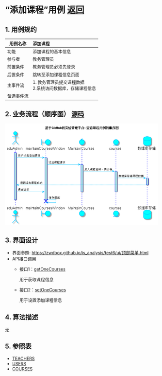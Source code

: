 ﻿<!-- markdownlint-disable MD033-->
<!-- 禁止MD033类型的警告 https://www.npmjs.com/package/markdownlint -->

# “添加课程”用例 [返回](../README.md)
## 1. 用例规约

|用例名称|添加课程|
|-------|:-------------|
|功能|添加课程的基本信息|
|参与者|教务管理员|
|前置条件|教务管理员必须先登录|
|后置条件|跳转至添加课程信息页面|
|主事件流|1. 教务管理员提交课程数据<br/>2.系统访问数据库，存储课程信息|
|备选事件流| |

## 2. 业务流程（顺序图） [源码](../src/sequence添加课程.puml)
![sequence1](../image/sequence添加课程.png)

## 3. 界面设计
- 界面参照: https://zwdbox.github.io/is_analysis/test6/ui/顶部菜单.html
- API接口调用
    - 接口1：[getOneCourses](../接口/getOneCourses.md)

        用于获取课程信息

    - 接口2：[setOneCourses](../接口/setOneCourses.md)

        用于设置添加课程信息

## 4. 算法描述
无

## 5. 参照表
- [TEACHERS](../数据库设计.md/#TEACHERS)
- [USERS](../数据库设计.md/#USERS)
- [COURSES](../数据库设计.md/#COURSES)
